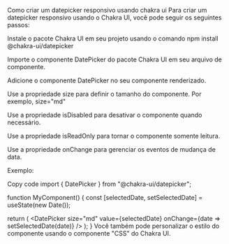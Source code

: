 Como criar um datepicker responsivo usando chakra ui
Para criar um datepicker responsivo usando o Chakra UI, você pode seguir os seguintes passos:

Instale o pacote Chakra UI em seu projeto usando o comando npm install @chakra-ui/datepicker

Importe o componente DatePicker do pacote Chakra UI em seu arquivo de componente.

Adicione o componente DatePicker no seu componente renderizado.

Use a propriedade size para definir o tamanho do componente. Por exemplo, size="md"

Use a propriedade isDisabled para desativar o componente quando necessário.

Use a propriedade isReadOnly para tornar o componente somente leitura.

Use a propriedade onChange para gerenciar os eventos de mudança de data.

Exemplo:

Copy code
import { DatePicker } from "@chakra-ui/datepicker";

function MyComponent() {
  const [selectedDate, setSelectedDate] = useState(new Date());

  return (
    <DatePicker
      size="md"
      value={selectedDate}
      onChange={date => setSelectedDate(date)}
    />
  );
}
Você também pode personalizar o estilo do componente usando o componente "CSS" do Chakra UI.